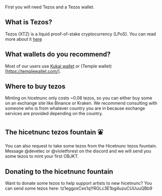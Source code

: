 First you will need Tezos and a Tezos wallet.

## What is Tezos?
Tezos (XTZ) is a liquid proof-of-stake cryptocurrency (LPoS). You can read more about it [here](https://en.wikipedia.org/wiki/Tezos)

## What wallets do you recommend?
Most of our users use [Kukai wallet](https://wallet.kukai.app/) or (Temple wallet)[https://templewallet.com/].

## Where to buy tezos
Minting on hicetnunc only costs ~0.08 tezos, so you can either buy some on an exchange site like Binance or Kraken. We recommend consulting with someone who is from whatever country you are in because exchange services are provided depending on the country.

## The hicetnunc tezos fountain ⛲
You can also request to take some tezos from the Hicetnunc tezos fountain. Message @devetec or @violetforest on the discord and we will send you some tezos to mint your first OBJKT.

## Donating to the hicetnunc fountain
Want to donate some tezos to help support artists to new hicetnunc? You can send some tezos here: tz1eggoxCes1qYRGLc3E1bg4uzuCUUuuQBb9